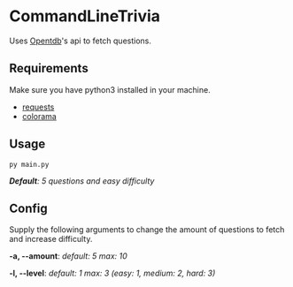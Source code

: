 # CommandLineTrivia
Uses [Opentdb](https://opentdb.com/api_config.php)'s api to fetch questions.

## Requirements
Make sure you have python3 installed in your machine.
* [requests](https://pypi.org/project/requests/)
* [colorama](https://pypi.org/project/colorama/)

## Usage
    py main.py 
***Default**: 5 questions and easy difficulty*
 
## Config
Supply the following arguments to change the amount of questions to fetch and increase difficulty.

**-a, --amount**: *default: 5 max: 10*

**-l, --level**: *default: 1 max: 3 (easy: 1, medium: 2, hard: 3)*

